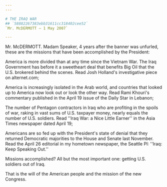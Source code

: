 ```yaml
---
---

# THE IRAQ WAR
## `58882267383ebb31611cc318402cee52`
`Mr. McDERMOTT — 1 May 2007`

---
```



Mr. McDERMOTT. Madam Speaker, 4 years after the banner was unfurled, 
these are the missions that have been accomplished by the President:

America is more divided than at any time since the Vietnam War. The 
Iraq Government has before it a sweetheart deal that benefits Big Oil 
that the U.S. brokered behind the scenes. Read Josh Holland's 
investigative piece on alternet.com;

America is increasingly isolated in the Arab world, and countries 
that looked up to America now look out or look the other way. Read Rami 
Khouri's commentary published in the April 19 issue of the Daily Star 
in Lebanon;

The number of Pentagon contractors in Iraq who are profiting in the 
spoils of war, raking in vast sums of U.S. taxpayer money, nearly 
equals the number of U.S. soldiers. Read ''Iraq War: a Nice Little 
Earner'' in the Asia Times newspaper dated April 19;

Americans are so fed up with the President's state of denial that 
they returned Democratic majorities to the House and Senate last 
November. Read the April 26 editorial in my hometown newspaper, the 
Seattle PI: ''Iraq: Keep Speaking Out.''

Missions accomplished? All but the most important one: getting U.S. 
soldiers out of Iraq.

That is the will of the American people and the mission of the new 
Congress.
